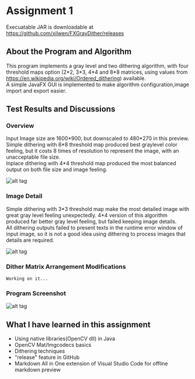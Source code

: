 # Assignment 1
 
Execuatable JAR is downloadable at https://github.com/xilwen/FXGrayDither/releases  

## About the Program and Algorithm
  
  This program implements a gray level and two dithering algorithm, with four threshold maps option (2\*2, 3\*3, 4\*4 and 8\*8 matrices, using values from https://en.wikipedia.org/wiki/Ordered_dithering) available.  
  A simple JavaFX GUI is implemented to make algorithm configuration,image import and export easier.

## Test Results and Discussions  
### Overview 
  Input Image size are 1600\*900, but downscaled to 480\*270 in this preview.  
  Simple dithering with 8*8 threshold map produced best graylevel color feeling, but it costs 8 times of resolution to represent the image, with an unacceptable file size.  
  Inplace dithering with 4\*4 threshold map produced the most balanced output on both file size and image feeling.  
  
  ![alt tag](https://raw.githubusercontent.com/xilwen/FXGrayDither/master/Assignment1/images/Overview.png)  

### Image Detail 
  Simple dithering with 3\*3 threshold map make the most detailed image with great gray level feeling unexpectedly. 4*4 version of this algorithm produced far better gray level feeling, but failed keeping image details.  
  All dithering outputs failed to present texts in the runtime error window of input image, so it is not a good idea using dithering to process images that details are required.  

  ![alt tag](https://raw.githubusercontent.com/xilwen/FXGrayDither/master/Assignment1/images/Details.png)  


### Dither Matrix Arrangement Modifications
    Working on it...

### Program Screenshot
![alt tag](https://raw.githubusercontent.com/xilwen/FXGrayDither/master/Screenshot.jpg)

## What I have learned in this assignment
* Using native libraries(OpenCV dll) in Java
* OpenCV Mat/Imgcodecs basics
* Dithering techniques
* "release" feature in GitHub
* Markdown All in One extension of Visual Studio Code for offline markdown preview